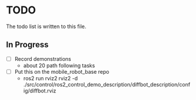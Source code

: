 # TODO

The todo list is written to this file.

## In Progress

- [ ] Record demonstrations
    - about 20 path following tasks
- [ ] Put this on the mobile_robot_base repo
    - ros2 run rviz2 rviz2 -d ./src/control/ros2_control_demo_description/diffbot_description/config/diffbot.rviz